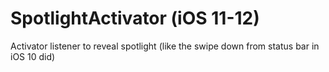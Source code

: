 SpotlightActivator (iOS 11-12)
=========

Activator listener to reveal spotlight (like the swipe down from status bar in iOS 10 did)